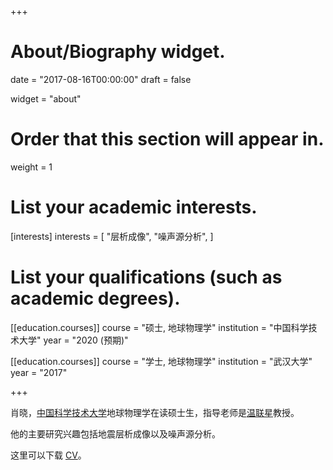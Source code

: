 +++
# About/Biography widget.

date = "2017-08-16T00:00:00"
draft = false

widget = "about"

# Order that this section will appear in.
weight = 1

# List your academic interests.
[interests]
  interests = [
    "层析成像",
    "噪声源分析",
  ]

# List your qualifications (such as academic degrees).
[[education.courses]]
  course = "硕士, 地球物理学"
  institution = "中国科学技术大学"
  year = "2020 (预期)"

[[education.courses]]
  course = "学士, 地球物理学"
  institution = "武汉大学"
  year = "2017"

+++

肖晓，[中国科学技术大学](http://www.ustc.edu.cn/)地球物理学在读硕士生，指导老师是[温联星](http://geophysics.geo.sunysb.edu/wen/)教授。

他的主要研究兴趣包括地震层析成像以及噪声源分析。

这里可以下载 [CV](/~xiaox17/cv.pdf)。
